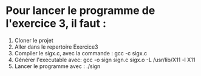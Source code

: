 # Pour lancer le programme de l'exercice 3, il faut :

1. Cloner le projet
2. Aller dans le repertoire Exercice3
3. Compiler le sigx.c, avec la commande :  gcc -c sigx.c
4. Générer l'executable avec: gcc -o sign sign.c sigx.o -L /usr/lib/X11 -l X11
5. Lancer le programme avec : ./sign
